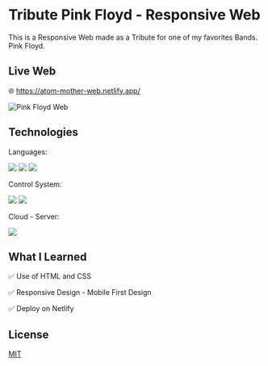# Tribute Pink Floyd - Responsive Web

This is a Responsive Web made as a Tribute for one of my favorites Bands. Pink Floyd.

## Live Web

🌐 <a target="_blank" href="https://atom-mother-web.netlify.app/" > https://atom-mother-web.netlify.app/ </a>

<img alt="Pink Floyd Web" src="https://github.com/luismi-sg/atom-mother-web/assets/120020439/94612cc7-2e37-49c6-9e53-da8bea743c06">

## Technologies
Languages:

<img src="https://img.shields.io/badge/CSS3-1572B6?style=for-the-badge&logo=css3&logoColor=white" /> <img src="https://img.shields.io/badge/HTML5-E34F26?style=for-the-badge&logo=html5&logoColor=white" />  <img src="https://img.shields.io/badge/JavaScript-323330?style=for-the-badge&logo=javascript&logoColor=F7DF1E" />
	
Control System:

<img src="https://img.shields.io/badge/GitHub-100000?style=for-the-badge&logo=github&logoColor=white" /> <img src="https://img.shields.io/badge/GIT-E44C30?style=for-the-badge&logo=git&logoColor=white" />

Cloud - Server:

<img src="https://img.shields.io/badge/Netlify-00C7B7?style=for-the-badge&logo=netlify&logoColor=white" />


## What I Learned

✅ Use of HTML and CSS

✅ Responsive Design - Mobile First Design

✅ Deploy on Netlify


## License

[MIT](https://choosealicense.com/licenses/mit/)
